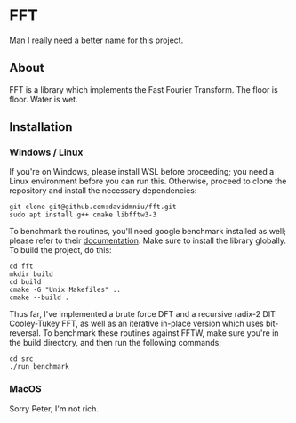 # FFT

Man I really need a better name for this project.

## About

FFT is a library which implements the Fast Fourier Transform. The floor is floor. Water is wet.

## Installation

### Windows / Linux
If you're on Windows, please install WSL before proceeding; you need a Linux environment before you can run this. Otherwise, proceed to clone the repository and install the necessary dependencies:

```
git clone git@github.com:davidmniu/fft.git
sudo apt install g++ cmake libfftw3-3
```

To benchmark the routines, you'll need google benchmark installed as well; please refer to their [documentation](https://github.com/google/benchmark#installation). Make sure to install the library globally. To build the project, do this:

```
cd fft
mkdir build
cd build
cmake -G "Unix Makefiles" ..
cmake --build .
```

Thus far, I've implemented a brute force DFT and a recursive radix-2 DIT Cooley-Tukey FFT, as well as an iterative in-place version which uses bit-reversal. To benchmark these routines against FFTW, make sure you're in the build directory, and then run the following commands:

```
cd src
./run_benchmark
```

### MacOS

Sorry Peter, I'm not rich.
